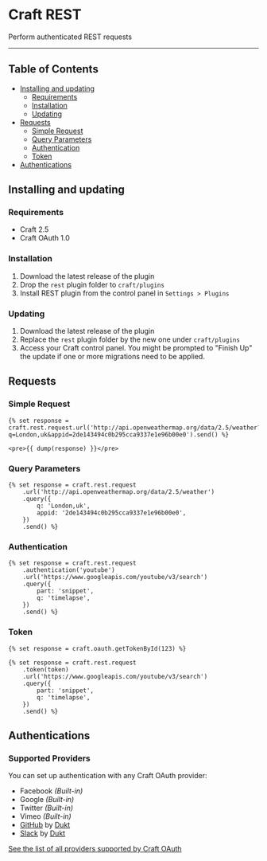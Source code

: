 # Craft REST

Perform authenticated REST requests

-------------------------------------------

## Table of Contents

- [Installing and updating](#installing-and-updating)
    - [Requirements](#requirements)
    - [Installation](#installation)
    - [Updating](#updating)
- [Requests](#requests)
    - [Simple Request](#simple-request)
    - [Query Parameters](#query-parameters)
    - [Authentication](#authentication)
    - [Token](#token)
- [Authentications](#authentications)

## Installing and updating

### Requirements

- Craft 2.5
- Craft OAuth 1.0

### Installation

1. Download the latest release of the plugin
2. Drop the `rest` plugin folder to `craft/plugins`
3. Install REST plugin from the control panel in `Settings > Plugins`

### Updating

1. Download the latest release of the plugin
2. Replace the `rest` plugin folder by the new one under `craft/plugins`
3. Access your Craft control panel. You might be prompted to "Finish Up" the update if one or more migrations need to be applied.

## Requests

### Simple Request

    {% set response = craft.rest.request.url('http://api.openweathermap.org/data/2.5/weather?q=London,uk&appid=2de143494c0b295cca9337e1e96b00e0').send() %}

    <pre>{{ dump(response) }}</pre>

### Query Parameters

    {% set response = craft.rest.request
        .url('http://api.openweathermap.org/data/2.5/weather')
        .query({
            q: 'London,uk',
            appid: '2de143494c0b295cca9337e1e96b00e0',
        })
        .send() %}

### Authentication

    {% set response = craft.rest.request
        .authentication('youtube')
        .url('https://www.googleapis.com/youtube/v3/search')
        .query({
            part: 'snippet',
            q: 'timelapse',
        })
        .send() %}

### Token


    {% set response = craft.oauth.getTokenById(123) %}

    {% set response = craft.rest.request
        .token(token)
        .url('https://www.googleapis.com/youtube/v3/search')
        .query({
            part: 'snippet',
            q: 'timelapse',
        })
        .send() %}

## Authentications

### Supported Providers

You can set up authentication with any Craft OAuth provider:

- Facebook _(Built-in)_
- Google _(Built-in)_
- Twitter _(Built-in)_
- Vimeo _(Built-in)_
- [GitHub](https://github.com/dukt/craft-github) by [Dukt](https://dukt.net/)
- [Slack](https://github.com/dukt/craft-slack) by [Dukt](https://dukt.net/)

[See the list of all providers supported by Craft OAuth](https://dukt.net/craft/oauth/docs/providers)